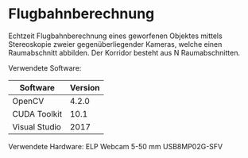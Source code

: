 # Flugbahnberechnung

Echtzeit Flugbahnberechnung eines geworfenen Objektes mittels Stereoskopie zweier gegenüberliegender Kameras, welche einen Raumabschnitt abbilden. 
Der Korridor besteht aus N Raumabschnitten.


Verwendete Software:

| Software      | Version   |
| ------        | ------    |
|OpenCV         | 4.2.0     |
|CUDA Toolkit   | 10.1      |
|Visual Studio  | 2017      |



Verwendete Hardware:
ELP Webcam 5-50 mm USB8MP02G-SFV


